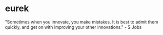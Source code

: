 # eurek
"Sometimes when you innovate, you make mistakes. It is best to admit them quickly, and get on with improving your other innovations." - S.Jobs
